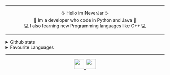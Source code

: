 <hr>
<div>
    <p align="center"> ☕ Hello im NeverJar ☕ <br> 🐍 Im a developer who code in Python and Java 🐍 <br> 💻 I also learning new Programming languages like C++ 💻</p>
</div>
<hr>
<details>
    <summary>Github stats</summary>
    <p align="center">
        <img src="https://github-readme-stats.vercel.app/api?username=neverjar&show_icons=true&theme=radical" />
    </p>
</details>
<details>
    <summary>Favourite Languages</summary>
    <p align="center">
        <img src="https://github-readme-stats.vercel.app/api/top-langs/?username=neverjar&theme=radical" />
    </p>
</details>
<hr>
<p align="center">
    <a href="http://discord.killia.xyz/">
        <img src="https://img.icons8.com/ios-filled/344/discord-logo.png" height="32" />
    </a>
    <a href="https://www.youtube.com/channel/UCudu8yIvqTOvAIxEqtdzPMA">
        <img src="https://img.icons8.com/ios-filled/344/youtube-play.png" height="32" />
    </a>
</p>
